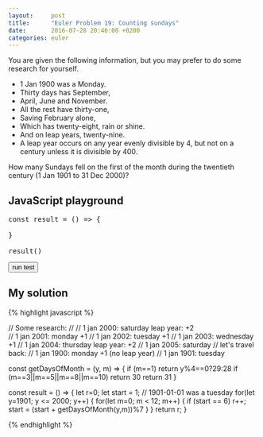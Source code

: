 ```yaml
---
layout:     post
title:      "Euler Problem 19: Counting sundays"
date:       2016-07-28 20:46:00 +0200
categories: euler
---
```

You are given the following information, but you may prefer to do some research for yourself.

 - 1 Jan 1900 was a Monday.
 - Thirty days has September,
 - April, June and November.
 - All the rest have thirty-one,
 - Saving February alone,
 - Which has twenty-eight, rain or shine.
 - And on leap years, twenty-nine.
 - A leap year occurs on any year evenly divisible by 4, but not on a century unless it is divisible by 400.

How many Sundays fell on the first of the month during the twentieth century (1 Jan 1901 to 31 Dec 2000)?

## JavaScript playground

<pre class="edit">
const result = () => {
        
}

result()
</pre>
<button class="test" id="buttonTest0"> run test </button>
<script type="text/html" class="test" id="test0">
(result() == 171)
</script>


## My solution

<div class="spoiler">
{% highlight javascript %}

// Some research:
//
// 1 jan 2000: saturday     leap year: +2   
// 1 jan 2001: monday       +1
// 1 jan 2002: tuesday      +1
// 1 jan 2003: wednesday    +1
// 1 jan 2004: thursday     leap year: +2
// 1 jan 2005: saturday
// let's travel back:
// 1 jan 1900: monday       +1 (no leap year)
// 1 jan 1901: tuesday      

const getDaysOfMonth = (y, m) => {
    if (m==1) return y%4==0?29:28
    if (m==3||m==5||m==8||m==10) return 30
    return 31
}

const result = () => {
    let r=0;
    let start = 1; // 1901-01-01 was a tuesday
    for(let y=1901; y <= 2000; y++) {
        for(let m=0; m < 12; m++) {
            if (start == 6) r++;
            start = (start + getDaysOfMonth(y,m))%7
        }
    }
    return r;
}

{% endhighlight %}
</div>